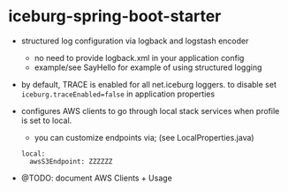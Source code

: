 # iceburg-spring-boot-starter

* structured log configuration via logback and logstash encoder
  * no need to provide logback.xml in your application config
  * example/see SayHello for example of using structured logging
* by default, TRACE is enabled for all net.iceburg loggers. to disable set `iceburg.traceEnabled=false` in application properties

* configures AWS clients to go through local stack services when profile is set to local.
  * you can customize endpoints via; (see LocalProperties.java)
  ```
  local:
    awsS3Endpoint: ZZZZZZ
  ```
* @TODO: document AWS Clients + Usage
